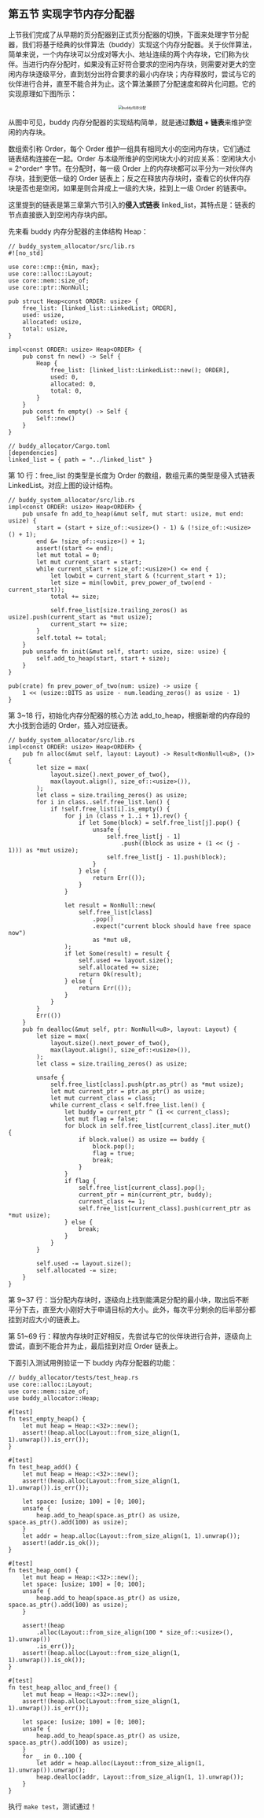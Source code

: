 ## 第五节 实现字节内存分配器



上节我们完成了从早期的页分配器到正式页分配器的切换，下面来处理字节分配器，我们将基于经典的伙伴算法（buddy）实现这个内存分配器。关于伙伴算法，简单来说，一个内存块可以分成对等大小、地址连续的两个内存块，它们称为伙伴。当进行内存分配时，如果没有正好符合要求的空闲内存块，则需要对更大的空闲内存块逐级平分，直到划分出符合要求的最小内存块；内存释放时，尝试与它的伙伴进行合并，直至不能合并为止。这个算法兼顾了分配速度和碎片化问题。它的实现原理如下图所示：



<div style="text-align:center">
   <img src=".\img\buddy内存分配.png" alt="buddy内存分配" style="zoom:50%"/>
</div>


从图中可见，buddy 内存分配器的实现结构简单，就是通过**数组 + 链表**来维护空闲的内存块。

数组索引称 Order，每个 Order 维护一组具有相同大小的空闲内存块，它们通过链表结构连接在一起。Order 与本级所维护的空闲块大小的对应关系：空闲块大小 = 2^order^ 字节。在分配时，每一级 Order 上的内存块都可以平分为一对伙伴内存块，挂到更低一级的 Order 链表上；反之在释放内存块时，查看它的伙伴内存块是否也是空闲，如果是则合并成上一级的大块，挂到上一级 Order 的链表中。

这里提到的链表是第三章第六节引入的**侵入式链表** linked_list，其特点是：链表的节点直接嵌入到空闲内存块内部。

先来看 buddy 内存分配器的主体结构 Heap：

```rust,editable
// buddy_system_allocator/src/lib.rs
#![no_std]

use core::cmp::{min, max};
use core::alloc::Layout;
use core::mem::size_of;
use core::ptr::NonNull;

pub struct Heap<const ORDER: usize> {
    free_list: [linked_list::LinkedList; ORDER],
    used: usize,
    allocated: usize,
    total: usize,
}

impl<const ORDER: usize> Heap<ORDER> {
    pub const fn new() -> Self {
        Heap {
            free_list: [linked_list::LinkedList::new(); ORDER],
            used: 0,
            allocated: 0,
            total: 0,
        }
    }
    pub const fn empty() -> Self {
        Self::new()
    }
}

// buddy_allocator/Cargo.toml
[dependencies]
linked_list = { path = "../linked_list" }
```

第 10 行：free_list 的类型是长度为 Order 的数组，数组元素的类型是侵入式链表 LinkedList。对应上图的设计结构。

```rust,editable
// buddy_system_allocator/src/lib.rs
impl<const ORDER: usize> Heap<ORDER> {
    pub unsafe fn add_to_heap(&mut self, mut start: usize, mut end: usize) {
        start = (start + size_of::<usize>() - 1) & (!size_of::<usize>() + 1);
        end &= !size_of::<usize>() + 1;
        assert!(start <= end);
        let mut total = 0;
        let mut current_start = start;
        while current_start + size_of::<usize>() <= end {
            let lowbit = current_start & (!current_start + 1);
            let size = min(lowbit, prev_power_of_two(end - current_start));
            total += size;

            self.free_list[size.trailing_zeros() as usize].push(current_start as *mut usize);
            current_start += size;
        }
        self.total += total;
    }
    pub unsafe fn init(&mut self, start: usize, size: usize) {
        self.add_to_heap(start, start + size);
    }
}

pub(crate) fn prev_power_of_two(num: usize) -> usize {
    1 << (usize::BITS as usize - num.leading_zeros() as usize - 1)
}
```

第 3~18 行，初始化内存分配器的核心方法 add_to_heap，根据新增的内存段的大小找到合适的 Order，插入对应链表。

```rust,editable
// buddy_system_allocator/src/lib.rs
impl<const ORDER: usize> Heap<ORDER> {
    pub fn alloc(&mut self, layout: Layout) -> Result<NonNull<u8>, ()> {
        let size = max(
            layout.size().next_power_of_two(),
            max(layout.align(), size_of::<usize>()),
        );
        let class = size.trailing_zeros() as usize;
        for i in class..self.free_list.len() {
            if !self.free_list[i].is_empty() {
                for j in (class + 1..i + 1).rev() {
                    if let Some(block) = self.free_list[j].pop() {
                        unsafe {
                            self.free_list[j - 1]
                                .push((block as usize + (1 << (j - 1))) as *mut usize);
                            self.free_list[j - 1].push(block);
                        }
                    } else {
                        return Err(());
                    }
                }

                let result = NonNull::new(
                    self.free_list[class]
                        .pop()
                        .expect("current block should have free space now")
                        as *mut u8,
                );
                if let Some(result) = result {
                    self.used += layout.size();
                    self.allocated += size;
                    return Ok(result);
                } else {
                    return Err(());
                }
            }
        }
        Err(())
    }
    pub fn dealloc(&mut self, ptr: NonNull<u8>, layout: Layout) {
        let size = max(
            layout.size().next_power_of_two(),
            max(layout.align(), size_of::<usize>()),
        );
        let class = size.trailing_zeros() as usize;

        unsafe {
            self.free_list[class].push(ptr.as_ptr() as *mut usize);
            let mut current_ptr = ptr.as_ptr() as usize;
            let mut current_class = class;
            while current_class < self.free_list.len() {
                let buddy = current_ptr ^ (1 << current_class);
                let mut flag = false;
                for block in self.free_list[current_class].iter_mut() {
                    if block.value() as usize == buddy {
                        block.pop();
                        flag = true;
                        break;
                    }
                }
                if flag {
                    self.free_list[current_class].pop();
                    current_ptr = min(current_ptr, buddy);
                    current_class += 1;
                    self.free_list[current_class].push(current_ptr as *mut usize);
                } else {
                    break;
                }
            }
        }

        self.used -= layout.size();
        self.allocated -= size;
    }
}
```

第 9~37 行：当分配内存块时，逐级向上找到能满足分配的最小块，取出后不断平分下去，直至大小刚好大于申请目标的大小。此外，每次平分剩余的后半部分都挂到对应大小的链表上。

第 51~69 行：释放内存块时正好相反，先尝试与它的伙伴块进行合并，逐级向上尝试，直到不能合并为止，最后挂到对应 Order 链表上。



下面引入测试用例验证一下 buddy 内存分配器的功能：

```rust,editable
// buddy_allocator/tests/test_heap.rs
use core::alloc::Layout;
use core::mem::size_of;
use buddy_allocator::Heap;

#[test]
fn test_empty_heap() {
    let mut heap = Heap::<32>::new();
    assert!(heap.alloc(Layout::from_size_align(1, 1).unwrap()).is_err());
}

#[test]
fn test_heap_add() {
    let mut heap = Heap::<32>::new();
    assert!(heap.alloc(Layout::from_size_align(1, 1).unwrap()).is_err());

    let space: [usize; 100] = [0; 100];
    unsafe {
        heap.add_to_heap(space.as_ptr() as usize, space.as_ptr().add(100) as usize);
    }
    let addr = heap.alloc(Layout::from_size_align(1, 1).unwrap());
    assert!(addr.is_ok());
}

#[test]
fn test_heap_oom() {
    let mut heap = Heap::<32>::new();
    let space: [usize; 100] = [0; 100];
    unsafe {
        heap.add_to_heap(space.as_ptr() as usize, space.as_ptr().add(100) as usize);
    }

    assert!(heap
        .alloc(Layout::from_size_align(100 * size_of::<usize>(), 1).unwrap())
        .is_err());
    assert!(heap.alloc(Layout::from_size_align(1, 1).unwrap()).is_ok());
}

#[test]
fn test_heap_alloc_and_free() {
    let mut heap = Heap::<32>::new();
    assert!(heap.alloc(Layout::from_size_align(1, 1).unwrap()).is_err());

    let space: [usize; 100] = [0; 100];
    unsafe {
        heap.add_to_heap(space.as_ptr() as usize, space.as_ptr().add(100) as usize);
    }
    for _ in 0..100 {
        let addr = heap.alloc(Layout::from_size_align(1, 1).unwrap()).unwrap();
        heap.dealloc(addr, Layout::from_size_align(1, 1).unwrap());
    }
}
```



执行 `make test`，测试通过！





<script src="https://utteranc.es/client.js"
        repo="OSLearning365/blog-issues"
        issue-term="pathname"
        theme="github-light"
        crossorigin="anonymous"
        async>
</script>
